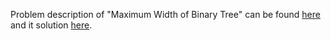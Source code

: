 Problem description of "Maximum Width of Binary Tree" can be found [here](https://leetcode.com/problems/maximum-width-of-binary-tree/) and it solution [here](https://github.com/aurimas13/Solutions-To-Problems/blob/main/LeetCode/Python%20Solutions/Maximum%20Width%20of%20Binary%20Tree/maximum.py).
